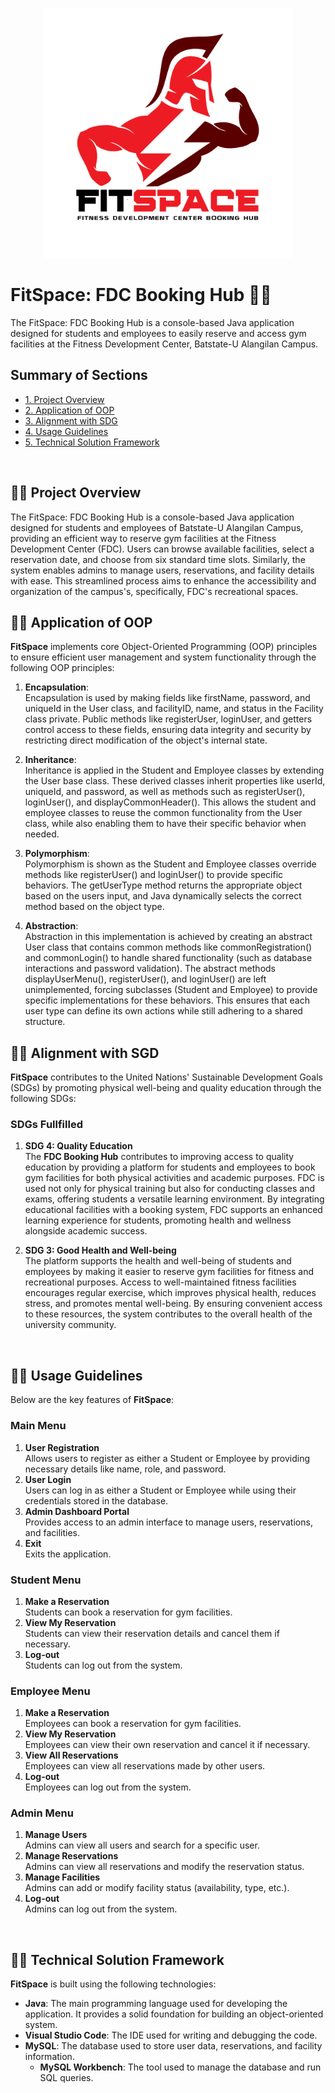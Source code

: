 <p align="center">
  <img src="logo.png" alt="FitSpace Logo" width="400">
</p>

# FitSpace: FDC Booking Hub 🏀🏐
The FitSpace: FDC Booking Hub is a console-based Java application designed for students and employees to easily reserve and access gym facilities at the Fitness Development Center, Batstate-U Alangilan Campus.

## Summary of Sections
-  [1. Project Overview](#proj_overview)
-  [2.  Application of OOP](#proj_oop)
-  [3.  Alignment with SDG](#proj_sdg)
-  [4. Usage Guidelines](#proj_guidelines)
-  [5. Technical Solution Framework](#proj_techframework)
<br>

## <a id = "proj_overview"> 🏋️‍♂️ Project Overview </a> 
The FitSpace: FDC Booking Hub is a console-based Java application designed for students and employees of Batstate-U Alangilan Campus, providing an efficient way to reserve gym facilities at the Fitness Development Center (FDC). Users can browse available facilities, select a reservation date, and choose from six standard time slots. Similarly, the system enables admins to manage users, reservations, and facility details with ease. This streamlined process aims to enhance the accessibility and organization of the campus's, specifically, FDC's recreational spaces.
<br>

## <a id = "proj_oop"> 🏋️‍♂️ Application of OOP </a> 
**FitSpace** implements core Object-Oriented Programming (OOP) principles to ensure efficient user management and system functionality through the following OOP principles:

1. **Encapsulation**:  
  Encapsulation is used by making fields like firstName, password, and uniqueId in the User class, and facilityID, name, and status in the Facility class private. Public methods like registerUser, loginUser, and getters control access to these fields, ensuring data integrity and security by restricting direct modification of the object's internal state.

2. **Inheritance**:    
   Inheritance is applied in the Student and Employee classes by extending the User base class. These derived classes inherit properties like userId, uniqueId, and password, as well as methods such as registerUser(), loginUser(), and displayCommonHeader(). This allows the student and employee classes to reuse the common functionality from the User class, while also enabling them to have their specific behavior when needed.

3. **Polymorphism**:  
  Polymorphism is shown as the Student and Employee classes override methods like registerUser() and loginUser() to provide specific behaviors. The getUserType method returns the appropriate object based on the users input, and Java dynamically selects the correct method based on the object type.

4. **Abstraction**:  
   Abstraction in this implementation is achieved by creating an abstract User class that contains common methods like commonRegistration() and commonLogin() to handle shared functionality (such as database interactions and password validation). The abstract methods displayUserMenu(), registerUser(), and loginUser() are left unimplemented, forcing subclasses (Student and Employee) to provide specific implementations for these behaviors. This ensures that each user type can define its own actions while still adhering to a shared structure. 


## <a id = "proj_sdg"> 🏋️‍♂️ Alignment with SGD </a> 

**FitSpace** contributes to the United Nations' Sustainable Development Goals (SDGs) by promoting physical well-being and quality education through the following SDGs:

### SDGs Fullfilled
1. **SDG 4: Quality Education**  
   The **FDC Booking Hub** contributes to improving access to quality education by providing a platform for students and employees to book gym facilities for both physical activities and academic purposes. FDC is used not only for physical training but also for conducting classes and exams, offering students a versatile learning environment. By integrating educational facilities with a booking system, FDC supports an enhanced learning experience for students, promoting health and wellness alongside academic success.

2. **SDG 3: Good Health and Well-being**  
   The platform supports the health and well-being of students and employees by making it easier to reserve gym facilities for fitness and recreational purposes. Access to well-maintained fitness facilities encourages regular exercise, which improves physical health, reduces stress, and promotes mental well-being. By ensuring convenient access to these resources, the system contributes to the overall health of the university community.
<br>


## <a id="proj_guidelines"> 🏋️‍♂️ Usage Guidelines </a>

Below are the key features of **FitSpace**:

### Main Menu
1. **User Registration**  
   Allows users to register as either a Student or Employee by providing necessary details like name, role, and password.
2. **User Login**  
   Users can log in as either a Student or Employee while using their credentials stored in the database.
3. **Admin Dashboard Portal**  
   Provides access to an admin interface to manage users, reservations, and facilities.
4. **Exit**  
   Exits the application.

### Student Menu
1. **Make a Reservation**  
   Students can book a reservation for gym facilities.
2. **View My Reservation**  
   Students can view their reservation details and cancel them if necessary.
3. **Log-out**  
   Students can log out from the system.

### Employee Menu
1. **Make a Reservation**  
   Employees can book a reservation for gym facilities.
2. **View My Reservation**  
   Employees can view their own reservation and cancel it if necessary.
3. **View All Reservations**  
   Employees can view all reservations made by other users.
4. **Log-out**  
   Employees can log out from the system.

### Admin Menu
1. **Manage Users**  
   Admins can view all users and search for a specific user.
2. **Manage Reservations**  
   Admins can view all reservations and modify the reservation status.
3. **Manage Facilities**  
   Admins can add or modify facility status (availability, type, etc.).
4. **Log-out**  
   Admins can log out from the system.
<br>

## <a id="proj_techframework"> 🏋️‍♂️ Technical Solution Framework </a> 
**FitSpace** is built using the following technologies:

- **Java**: The main programming language used for developing the application. It provides a solid foundation for building an object-oriented system.
- **Visual Studio Code**: The IDE used for writing and debugging the code.
- **MySQL**: The database used to store user data, reservations, and facility information.
  - **MySQL Workbench**: The tool used to manage the database and run SQL queries.
<br>
